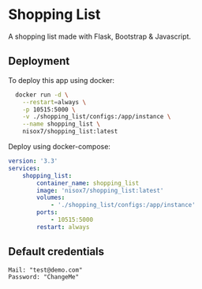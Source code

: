 
# Shopping List

A shopping list made with Flask, Bootstrap & Javascript.


## Deployment

To deploy this app using docker:

```bash
  docker run -d \
    --restart=always \
    -p 10515:5000 \
    -v ./shopping_list/configs:/app/instance \
    --name shopping_list \
    nisox7/shopping_list:latest
```

Deploy using docker-compose:

```yml
version: '3.3'
services:
    shopping_list:
        container_name: shopping_list
        image: 'nisox7/shopping_list:latest'
        volumes:
            - './shopping_list/configs:/app/instance'
        ports:
            - 10515:5000
        restart: always

```



## Default credentials

```
Mail: "test@demo.com"
Password: "ChangeMe"
```
